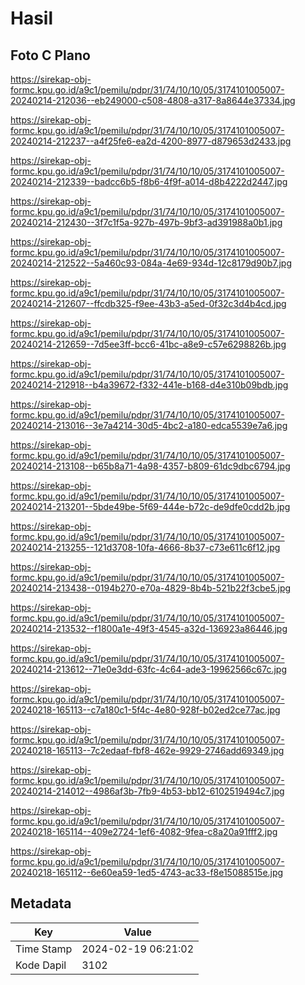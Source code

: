 # Hasil

## Foto C Plano

https://sirekap-obj-formc.kpu.go.id/a9c1/pemilu/pdpr/31/74/10/10/05/3174101005007-20240214-212036--eb249000-c508-4808-a317-8a8644e37334.jpg

https://sirekap-obj-formc.kpu.go.id/a9c1/pemilu/pdpr/31/74/10/10/05/3174101005007-20240214-212237--a4f25fe6-ea2d-4200-8977-d879653d2433.jpg

https://sirekap-obj-formc.kpu.go.id/a9c1/pemilu/pdpr/31/74/10/10/05/3174101005007-20240214-212339--badcc6b5-f8b6-4f9f-a014-d8b4222d2447.jpg

https://sirekap-obj-formc.kpu.go.id/a9c1/pemilu/pdpr/31/74/10/10/05/3174101005007-20240214-212430--3f7c1f5a-927b-497b-9bf3-ad391988a0b1.jpg

https://sirekap-obj-formc.kpu.go.id/a9c1/pemilu/pdpr/31/74/10/10/05/3174101005007-20240214-212522--5a460c93-084a-4e69-934d-12c8179d90b7.jpg

https://sirekap-obj-formc.kpu.go.id/a9c1/pemilu/pdpr/31/74/10/10/05/3174101005007-20240214-212607--ffcdb325-f9ee-43b3-a5ed-0f32c3d4b4cd.jpg

https://sirekap-obj-formc.kpu.go.id/a9c1/pemilu/pdpr/31/74/10/10/05/3174101005007-20240214-212659--7d5ee3ff-bcc6-41bc-a8e9-c57e6298826b.jpg

https://sirekap-obj-formc.kpu.go.id/a9c1/pemilu/pdpr/31/74/10/10/05/3174101005007-20240214-212918--b4a39672-f332-441e-b168-d4e310b09bdb.jpg

https://sirekap-obj-formc.kpu.go.id/a9c1/pemilu/pdpr/31/74/10/10/05/3174101005007-20240214-213016--3e7a4214-30d5-4bc2-a180-edca5539e7a6.jpg

https://sirekap-obj-formc.kpu.go.id/a9c1/pemilu/pdpr/31/74/10/10/05/3174101005007-20240214-213108--b65b8a71-4a98-4357-b809-61dc9dbc6794.jpg

https://sirekap-obj-formc.kpu.go.id/a9c1/pemilu/pdpr/31/74/10/10/05/3174101005007-20240214-213201--5bde49be-5f69-444e-b72c-de9dfe0cdd2b.jpg

https://sirekap-obj-formc.kpu.go.id/a9c1/pemilu/pdpr/31/74/10/10/05/3174101005007-20240214-213255--121d3708-10fa-4666-8b37-c73e611c6f12.jpg

https://sirekap-obj-formc.kpu.go.id/a9c1/pemilu/pdpr/31/74/10/10/05/3174101005007-20240214-213438--0194b270-e70a-4829-8b4b-521b22f3cbe5.jpg

https://sirekap-obj-formc.kpu.go.id/a9c1/pemilu/pdpr/31/74/10/10/05/3174101005007-20240214-213532--f1800a1e-49f3-4545-a32d-136923a86446.jpg

https://sirekap-obj-formc.kpu.go.id/a9c1/pemilu/pdpr/31/74/10/10/05/3174101005007-20240214-213612--71e0e3dd-63fc-4c64-ade3-19962566c67c.jpg

https://sirekap-obj-formc.kpu.go.id/a9c1/pemilu/pdpr/31/74/10/10/05/3174101005007-20240218-165113--c7a180c1-5f4c-4e80-928f-b02ed2ce77ac.jpg

https://sirekap-obj-formc.kpu.go.id/a9c1/pemilu/pdpr/31/74/10/10/05/3174101005007-20240218-165113--7c2edaaf-fbf8-462e-9929-2746add69349.jpg

https://sirekap-obj-formc.kpu.go.id/a9c1/pemilu/pdpr/31/74/10/10/05/3174101005007-20240214-214012--4986af3b-7fb9-4b53-bb12-6102519494c7.jpg

https://sirekap-obj-formc.kpu.go.id/a9c1/pemilu/pdpr/31/74/10/10/05/3174101005007-20240218-165114--409e2724-1ef6-4082-9fea-c8a20a91fff2.jpg

https://sirekap-obj-formc.kpu.go.id/a9c1/pemilu/pdpr/31/74/10/10/05/3174101005007-20240218-165112--6e60ea59-1ed5-4743-ac33-f8e15088515e.jpg


## Metadata

| Key        | Value               |
| ---------- | ------------------- |
| Time Stamp | 2024-02-19 06:21:02 |
| Kode Dapil | 3102                |



